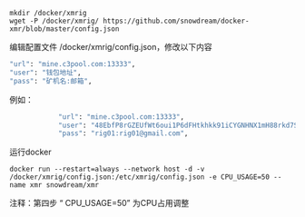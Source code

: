```
mkdir /docker/xmrig
wget -P /docker/xmrig/ https://github.com/snowdream/docker-xmr/blob/master/config.json
```

编辑配置文件 /docker/xmrig/config.json，修改以下内容

```bash
"url": "mine.c3pool.com:13333",
"user": "钱包地址",
"pass": "矿机名:邮箱",
```

例如：

```bash
            "url": "mine.c3pool.com:13333",
            "user": "48EbfP8rGZEUfWt6oui1P6dFHtkhkk91iCYGNHNX1mH88rkd7SMromV76EsTRSEtHC1J2BrkXbw9h5hAqhBkDiLWVaL3mjK",
            "pass": "rig01:rig01@gmail.com",
```

运行docker

`docker run --restart=always --network host -d -v /docker/xmrig/config.json:/etc/xmrig/config.json -e CPU_USAGE=50 --name xmr snowdream/xmr`

注释：第四步 “ CPU_USAGE=50” 为CPU占用调整
